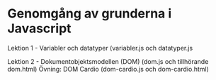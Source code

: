 # Genomgång av grunderna i Javascript

Lektion 1 - Variabler och datatyper (variabler.js och datatyper.js

Lektion 2 - Dokumentobjektsmodellen (DOM) (dom.js och tillhörande dom.html)
            Övning: DOM Cardio (dom-cardio.js och dom-cardio.html)
